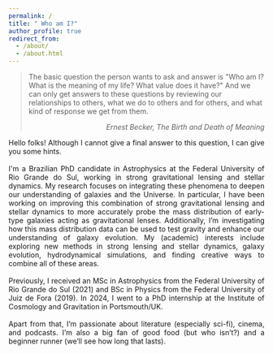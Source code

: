 ```yaml
---
permalink: /
title: " Who am I?"
author_profile: true
redirect_from: 
  - /about/
  - /about.html
---
```

<blockquote>
  <p>The basic question the person wants to ask and answer is "Who am I? What is the meaning of my life? What value does it have?" And we can only get answers to these questions by reviewing our relationships to others, what we do to others and for others, and what kind of response we get from them.</p>
    <div style="text-align: right"><cite>Ernest Becker, The Birth and Death of Meaning</cite></div>
</blockquote>

<div style="text-align: justify">
Hello folks! Although I cannot give a final answer to this question, I can give you some hints.<br><br>
I'm a Brazilian PhD candidate in Astrophysics at the Federal University of Rio Grande do Sul, working in strong gravitational lensing and stellar dynamics. My research focuses on integrating these phenomena  to deepen our understanding of galaxies and the Universe. In particular, I have been working on improving this combination of strong gravitational lensing and stellar dynamics to more accurately probe the mass distribution of early-type galaxies acting as gravitational lenses. Additionally, I’m investigating how this mass distribution data can be used to test gravity and enhance our understanding of galaxy evolution. My (academic) interests include exploring new methods in strong lensing and stellar dynamics, galaxy evolution, hydrodynamical simulations, and finding creative ways to combine all of these areas.
<br><br>
Previously, I received an MSc in Astrophysics from the Federal University of Rio Grande do Sul (2021) and BSc in Physics from the Federal University of Juiz de Fora (2019). In 2024, I went to a PhD internship at the Institute of Cosmology and Gravitation in Portsmouth/UK.
<br><br>
Apart from that, I’m passionate about literature (especially sci-fi), cinema, and podcasts. I’m also a big fan of good food (but who isn’t?) and a beginner runner (we’ll see how long that lasts).
</div>
